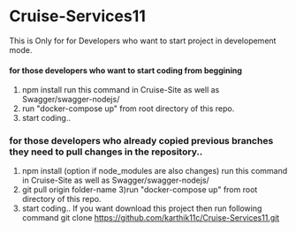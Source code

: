# Cruise-Services11

This is Only for for Developers who want to start project in developement mode.
#### for those developers who want to start coding from beggining ####

   1) npm install 
      run this command in Cruise-Site as well as Swagger/swagger-nodejs/
   2) run "docker-compose up" from root directory of this repo.
   3) start coding..
### for those developers who already copied previous branches they need to pull changes in the repository..

   1) npm install (option if node_modules are also changes)
      run this command in Cruise-Site as well as Swagger/swagger-nodejs/
   2) git pull origin folder-name
   3)run "docker-compose up" from root directory of this repo.
   4) start coding..
If you want download this project then run following command
   git clone https://github.com/karthik11c/Cruise-Services11.git
